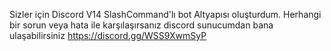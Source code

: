 Sizler için Discord V14 SlashCommand'lı bot Altyapısı oluşturdum.
Herhangi bir sorun veya hata ile karşılaşırsanız discord sunucumdan bana ulaşabilirsiniz
https://discord.gg/WSS9XwmSyP
